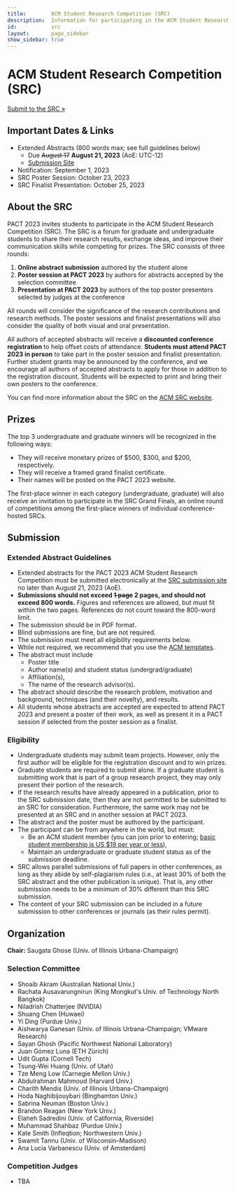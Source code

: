 ```yaml
---
title:        ACM Student Research Competition (SRC)
description:  Information for participating in the ACM Student Research Competition at PACT 2023
id:           src
layout:       page_sidebar
show_sidebar: true
---
```


# ACM Student Research Competition (SRC)

<a href="https://pact23src.hotcrp.com/" class="btn btn-secondary btn-lg px-4 me-md-2">Submit to the SRC &raquo;</a>

## Important Dates & Links

- Extended Abstracts (800 words max; see full guidelines below)
	- Due ~~August 17~~ **August 21, 2023** (AoE: UTC-12)
	- [Submission Site](https://pact23src.hotcrp.com/)
- Notification: September 1, 2023
- SRC Poster Session: October 23, 2023
- SRC Finalist Presentation: October 25, 2023


## About the SRC

PACT 2023 invites students to participate in the ACM Student Research
Competition (SRC).
The SRC is a forum for graduate and undergraduate students to share
their research results, exchange ideas, and improve their communication
skills while competing for prizes.
The SRC consists of three rounds:

1.  **Online abstract submission** authored by the student alone
2.  **Poster session at PACT 2023** by authors for abstracts accepted by
	the selection committee
3.  **Presentation at PACT 2023** by authors of the top poster presenters
	selected by judges at the conference

All rounds will consider the significance of the research contributions
and research methods.
The poster sessions and finalist presentations will also consider the
quality of both visual and oral presentation.

All authors of accepted abstracts will receive a
**discounted conference registration** to help offset costs of
attendance.
**Students must attend PACT 2023 in person** to take part in the poster
session and finalist presentation.
Further student grants may be announced by the conference, and we
encourage all authors of accepted abstracts to apply for those in
addition to the registration discount.
Students will be expected to print and bring their own posters to the
conference.

You can find more information about the SRC on the
[ACM SRC website](https://src.acm.org/).


## Prizes

The top 3 undergraduate and graduate winners will be recognized in the
following ways:

- They will receive monetary prizes of $500, $300, and $200,
  respectively.
- They will receive a framed grand finalist certificate.
- Their names will be posted on the PACT 2023 website.

The first-place winner in each category (undergraduate, graduate) will
also receive an invitation to participate in the SRC Grand Finals, an
online round of competitions among the first-place winners of individual
conference-hosted SRCs.


## Submission

### Extended Abstract Guidelines

- Extended abstracts for the PACT 2023 ACM Student Research Competition
  must be submitted electronically at the [SRC submission site](https://pact23src.hotcrp.com/)
  no later than August 21, 2023 (AoE).
- **Submissions should not exceed ~~1 page~~ 2 pages, and should not exceed 800 words.**
  Figures and references are allowed, but must fit within the two
  pages. References do not count toward the 800-word limit.
- The submission should be in PDF format.
- Blind submissions are fine, but are not required.
- The submission must meet all eligibility requirements below.
- While not required, we recommend that you use the
  [ACM templates](https://authors.acm.org/proceedings/production-information/taps-production-workflow).
- The abstract must include
	- Poster title
	- Author name(s) and student status (undergrad/graduate)
	- Affiliation(s),
	- The name of the research advisor(s).
- The abstract should describe the research problem, motivation and
  background, techniques (and their novelty), and results.
- All students whose abstracts are accepted are expected to attend
  PACT 2023 and present a poster of their work, as well as present it in
  a PACT session if selected from the poster session as a finalist.

### Eligibility

- Undergraduate students may submit team projects.
  However, only the first author will be eligible for the registration
  discount and to win prizes.
- Graduate students are required to submit alone.
  If a graduate student is submitting work that is part of a group
  research project, they may only present their portion of the research.
- If the research results have already appeared in a publication, prior
  to the SRC submission date, then they are not permitted to be submitted
  to an SRC for consideration.
  Furthermore, the same work may not be presented at an SRC and in
  another session at PACT 2023.
- The abstract and the poster must be authored by the participant.
- The participant can be from anywhere in the world, but must:
	- Be an ACM student member (you can join prior to entering;
	  [basic student membership is US $19 per year or less](https://www.acm.org/membership/)),
	- Maintain an undergraduate or graduate student status as of the
	  submission deadline.
- SRC allows parallel submissions of full papers in other conferences,
  as long as they abide by self-plagiarism rules (i.e., at least 30% of
  both the SRC abstract and the other publication is unique).
  That is, any other submission needs to be a minimum of 30% different
  than this SRC submission.
- The content of your SRC submission can be included in a future
  submission to other conferences or journals (as their rules permit).


<a id="committee"></a>

## Organization

**Chair:** Saugata Ghose (Univ. of Illinois Urbana-Champaign)

### Selection Committee

- Shoaib Akram (Australian National Univ.)
- Rachata Ausavarungnirun (King Mongkut's Univ. of Technology North Bangkok)
- Niladrish Chatterjee (NVIDIA)
- Shuang Chen (Huwaei)
- Yi Ding (Purdue Univ.)
- Aishwarya Ganesan (Univ. of Illinois Urbana-Champaign; VMware Research)
- Sayan Ghosh (Pacific Northwest National Laboratory)
- Juan Gómez Luna (ETH Zürich)
- Udit Gupta (Cornell Tech)
- Tsung-Wei Huang (Univ. of Utah)
- Tze Meng Low (Carnegie Mellon Univ.)
- Abdulrahman Mahmoud (Harvard Univ.)
- Charith Mendis (Univ. of Illinois Urbana-Champaign)
- Hoda Naghibijouybari (Binghamton Univ.)
- Sabrina Neuman (Boston Univ.)
- Brandon Reagan (New York Univ.)
- Elaheh Sadredini (Univ. of California, Riverside)
- Muhammad Shahbaz (Purdue Univ.)
- Kate Smith (Infleqtion; Northwestern Univ.)
- Swamit Tannu (Univ. of Wisconsin–Madison)
- Ana Lucia Varbanescu (Univ. of Amsterdam)

<a id="judges"></a>

### Competition Judges

- TBA
